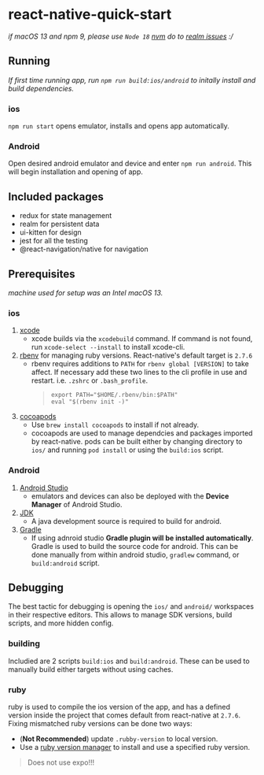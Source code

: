# react-native-quick-start

_if macOS 13 and npm 9, please use `Node 18` [nvm](https://github.com/nvm-sh/nvm) do to [realm issues](https://github.com/realm/realm-js/issues/5136) :/_

## Running

_If first time running app, run `npm run build:ios/android` to initally install and build dependencies._

### ios

`npm run start` opens emulator, installs and opens app automatically.

### Android

Open desired android emulator and device and enter `npm run android`. This will begin installation and opening of app.

## Included packages

- redux for state management
- realm for persistent data
- ui-kitten for design
- jest for all the testing
- @react-navigation/native for navigation

## Prerequisites

_machine used for setup was an Intel macOS 13._

### ios

1. [xcode](https://apps.apple.com/us/app/xcode/id497799835?mt=12)
   - xcode builds via the `xcodebuild` command. If command is not found, run `xcode-select --install` to install xcode-cli.
2. [rbenv](https://github.com/rbenv/rbenv) for managing ruby versions. React-native's default target is `2.7.6`
   - rbenv requires additions to `PATH` for `rbenv global [VERSION]` to take affect. If necessary add these two lines to the cli profile in use and restart. i.e. `.zshrc` or `.bash_profile`.
     > `export PATH="$HOME/.rbenv/bin:$PATH"`\
     > `eval "$(rbenv init -)"`
3. [cocoapods](https://cocoapods.org/)
   - Use `brew install cocoapods` to install if not already.
   - cocoapods are used to manage dependcies and packages imported by react-native. pods can be built either by changing directory to `ios/` and running `pod install` or using the `build:ios` script.

### Android

1. [Android Studio](https://developer.android.com/studio?gclid=Cj0KCQiA6rCgBhDVARIsAK1kGPI0glwG6Gh40hC0EgwaANvivEIBEnZLDJKRgO8DK_UKXZutyj-v2iIaAjLKEALw_wcB&gclsrc=aw.ds)
   - emulators and devices can also be deployed with the **Device Manager** of Android Studio.
2. [JDK](https://www.oracle.com/java/technologies/downloads/)
   - A java development source is required to build for android.
3. [Gradle](https://gradle.org/)
   - If using adnroid studio **Gradle plugin will be installed automatically**. Gradle is used to build the source code for android. This can be done manually from within android studio, `gradlew` command, or `build:android` script.

## Debugging

The best tactic for debugging is opening the `ios/` and `android/` workspaces in their respective editors. This allows to manage SDK versions, build scripts, and more hidden config.

### building

Includied are 2 scripts `build:ios` and `build:android`. These can be used to manually build either targets without using caches.

### ruby

ruby is used to compile the ios version of the app, and has a defined version inside the project that comes default from react-native at `2.7.6`. Fixing mismatched ruby versions can be done two ways:

- (**Not Recommended**) update `.rubby-version` to local version.
- Use a [ruby version manager](https://github.com/rbenv/rbenv) to install and use a specified ruby version.

> Does not use expo!!!
